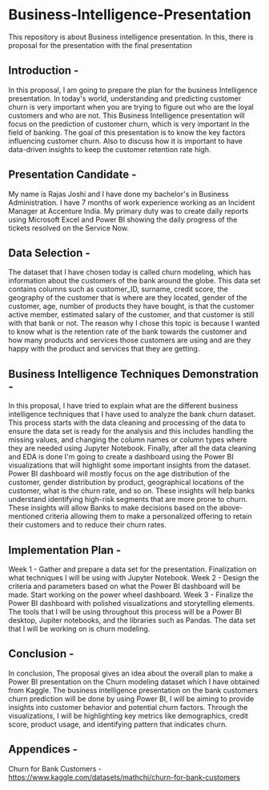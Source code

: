 # Business-Intelligence-Presentation
This repository is about Business intelligence presentation. In this, there is proposal for the presentation with the final presentation

## Introduction - 

In this proposal, I am going to prepare the plan for the business Intelligence presentation. In today's world, understanding and predicting customer churn is very important when you are trying to figure out who are the loyal customers and who are not. This Business Intelligence presentation will focus on the prediction of customer churn, which is very important in the field of banking.
The goal of this presentation is to know the key factors influencing customer churn. Also to discuss how it is important to have data-driven insights to keep the customer retention rate high. 

## Presentation Candidate - 

My name is Rajas Joshi and I have done my bachelor's in Business Administration. I have 7 months of work experience working as an Incident Manager at Accenture India. My primary duty was to create daily reports using Microsoft Excel and Power BI showing the daily progress of the tickets resolved on the Service Now.

## Data Selection - 

The dataset that I have chosen today is called churn modeling, which has information about the customers of the bank around the globe. This data set contains columns such as customer_ID, surname, credit score, the geography of the customer that is where are they located, gender of the customer, age, number of products they have bought, is that the customer active member, estimated salary of the customer, and that customer is still with that bank or not. The reason why I chose this topic is because I wanted to know what is the retention rate of the bank towards the customer and how many products and services those customers are using and are they happy with the product and services that they are getting.

## Business Intelligence Techniques Demonstration - 

In this proposal, I have tried to explain what are the different business intelligence techniques that I have used to analyze the bank churn dataset.  
This process starts with the data cleaning and processing of the data to ensure the data set is ready for the analysis and this includes handling the missing values, and changing the column names or column types where they are needed using Jupyter Notebook. Finally, after all the data cleaning and EDA is done I'm going to create a dashboard using the Power BI visualizations that will highlight some important insights from the dataset. Power BI dashboard will mostly focus on the age distribution of the customer, gender distribution by product, geographical locations of the customer, what is the churn rate, and so on. 
These insights will help banks understand identifying high-risk segments that are more prone to churn. These insights will allow Banks to make decisions based on the above-mentioned criteria allowing them to make a personalized offering to retain their customers and to reduce their churn rates.

## Implementation Plan - 

Week 1 - 
Gather and prepare a data set for the presentation.
Finalization on what techniques I will be using with Jupyter Notebook. 
Week 2 - 
Design the criteria and parameters based on what the Power BI dashboard will be made.
Start working on the power wheel dashboard.
Week 3 - 
Finalize the Power BI dashboard with polished visualizations and storytelling elements.
The tools that I will be using throughout this process will be a Power BI desktop, Jupiter notebooks, and the libraries such as Pandas. The data set that I will be working on is churn modeling.


## Conclusion - 

In conclusion, The proposal gives an idea about the overall plan to make a Power BI  presentation on the Churn modeling dataset which I have obtained from Kaggle. The business intelligence presentation on the bank customers churn prediction will be done by using Power BI, I will be aiming to provide insights into customer behavior and potential churn factors. Through the visualizations, I will be highlighting key metrics like demographics, credit score, product usage, and identifying pattern that indicates churn.


## Appendices - 

Churn for Bank Customers - https://www.kaggle.com/datasets/mathchi/churn-for-bank-customers


